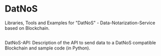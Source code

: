 # DatNoS
Libraries, Tools and Examples for "DatNoS" - Data-Notarization-Service based on Blockchain.

##
DatNoS-API: Description of the API to send data to a DatNoS compatible Blockchain and sample code (in Python).
